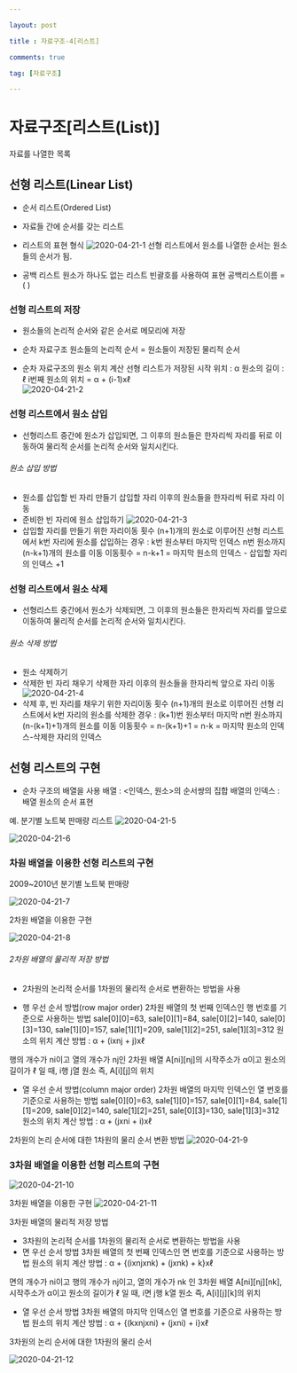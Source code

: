 ```yaml
---

layout: post

title : 자료구조-4[리스트]

comments: true

tag: [자료구조]

---
```


# 자료구조[리스트(List)]
자료를 나열한 목록

## 선형 리스트(Linear List)
* 순서 리스트(Ordered List)

* 자료들 간에 순서를 갖는 리스트

* 리스트의 표현 형식
![2020-04-21-1](https://user-images.githubusercontent.com/62532608/79853901-99e65980-8403-11ea-9ae6-43be6282d24c.png)
선형 리스트에서 원소를 나열한 순서는 원소들의 순서가 됨.
* 공백 리스트
원소가 하나도 없는 리스트
빈괄호를 사용하여 표현
공백리스트이름 = ( )

### 선형 리스트의 저장
* 원소들의 논리적 순서와 같은 순서로 메모리에 저장
* 순차 자료구조
원소들의 논리적 순서 = 원소들이 저장된 물리적 순서

* 순차 자료구조의 원소 위치 계산
선형 리스트가 저장된 시작 위치 : α
원소의 길이 :  ℓ
i번째 원소의 위치 =  α + (i-1)ⅹℓ  
![2020-04-21-2](https://user-images.githubusercontent.com/62532608/79854556-93a4ad00-8404-11ea-98fd-3ed8c41521b1.png)

### 선형 리스트에서 원소 삽입
* 선형리스트 중간에 원소가 삽입되면, 그 이후의 원소들은 한자리씩 자리를 뒤로 이동하여 물리적 순서를 논리적 순서와 일치시킨다.

###### 원소 삽입 방법
*  원소를 삽입할 빈 자리 만들기
삽입할 자리 이후의 원소들을 한자리씩 뒤로 자리 이동
* 준비한 빈 자리에 원소 삽입하기
![2020-04-21-3](https://user-images.githubusercontent.com/62532608/79854789-eed69f80-8404-11ea-83c2-0ed21bbc14e5.png)
* 삽입할 자리를 만들기 위한 자리이동 횟수
(n+1)개의 원소로 이루어진 선형 리스트에서 k번 자리에 원소를 삽입하는 경우 : k번 원소부터 마지막 인덱스 n번 원소까지 (n-k+1)개의 원소를 이동
이동횟수 = n-k+1 = 마지막 원소의 인덱스 - 삽입할 자리의 인덱스 +1

### 선형 리스트에서 원소 삭제
* 선형리스트 중간에서 원소가 삭제되면, 그 이후의 원소들은 한자리씩 자리를 앞으로 이동하여 물리적 순서를 논리적 순서와 일치시킨다.

###### 원소 삭제 방법
*  원소 삭제하기
*  삭제한 빈 자리 채우기
삭제한 자리 이후의 원소들을 한자리씩 앞으로 자리 이동
![2020-04-21-4](https://user-images.githubusercontent.com/62532608/79855032-5ab90800-8405-11ea-8c0e-559983e383a0.png)
* 삭제 후, 빈 자리를 채우기 위한 자리이동 횟수
(n+1)개의 원소로 이루어진 선형 리스트에서 k번 자리의 원소를 삭제한 경우 : (k+1)번 원소부터 마지막 n번 원소까지 (n-(k+1)+1)개의 원소를 이동
이동횟수 = n-(k+1)+1 = n-k = 마지막 원소의 인덱스-삭제한 자리의 인덱스

## 선형 리스트의 구현
* 순차 구조의 배열을 사용
배열  : <인덱스, 원소>의 순서쌍의 집합
배열의 인덱스 : 배열 원소의 순서 표현

예. 분기별 노트북 판매량 리스트
![2020-04-21-5](https://user-images.githubusercontent.com/62532608/79855980-b0da7b00-8406-11ea-970f-ca255dbd3f9f.png)

![2020-04-21-6](https://user-images.githubusercontent.com/62532608/79856137-e3847380-8406-11ea-847b-f12fd06ff208.png)

### 차원 배열을 이용한 선형 리스트의 구현

 2009~2010년 분기별 노트북 판매량

![2020-04-21-7](https://user-images.githubusercontent.com/62532608/79856242-0f9ff480-8407-11ea-8efd-583695721d58.png)

 2차원 배열을 이용한 구현

![2020-04-21-8](https://user-images.githubusercontent.com/62532608/79856371-3b22df00-8407-11ea-8741-f96f62b1e37e.png)

###### 2차원 배열의 물리적 저장 방법

* 2차원의 논리적 순서를 1차원의 물리적 순서로 변환하는 방법을 사용

* 행 우선 순서 방법(row major order)
2차원 배열의 첫 번째 인덱스인 행 번호를 기준으로 사용하는 방법
sale[0][0]=63, sale[0][1]=84, sale[0][2]=140, sale[0][3]=130, sale[1][0]=157, sale[1][1]=209, sale[1][2]=251, sale[1][3]=312
원소의 위치 계산 방법 : α + (iⅹnj + j)ⅹℓ

행의 개수가 ni이고 열의 개수가 nj인 2차원 배열 A[ni][nj]의 시작주소가 α이고
원소의 길이가 ℓ 일 때, i행 j열 원소 즉, A[i][j]의 위치

* 열 우선 순서 방법(column major order)
2차원 배열의 마지막 인덱스인 열 번호를 기준으로 사용하는 방법
sale[0][0]=63, sale[1][0]=157, sale[0][1]=84, sale[1][1]=209, sale[0][2]=140, sale[1][2]=251, sale[0][3]=130, sale[1][3]=312
원소의 위치 계산 방법 : α + (jⅹni + i)ⅹℓ

2차원의 논리 순서에 대한 1차원의 물리 순서 변환 방법
![2020-04-21-9](https://user-images.githubusercontent.com/62532608/79857156-4e827a00-8408-11ea-9ecb-38ab1c53b598.png)

### 3차원 배열을 이용한 선형 리스트의 구현
![2020-04-21-10](https://user-images.githubusercontent.com/62532608/79857311-8d183480-8408-11ea-9e38-fcfb3af6f244.png)

3차원 배열을 이용한 구현
![2020-04-21-11](https://user-images.githubusercontent.com/62532608/79857437-c2248700-8408-11ea-9900-ac3fc73454f8.png)

3차원 배열의 물리적 저장 방법
* 3차원의 논리적 순서를 1차원의 물리적 순서로 변환하는 방법을 사용
* 면 우선 순서 방법
3차원 배열의 첫 번째 인덱스인 면 번호를 기준으로 사용하는 방법
원소의 위치 계산 방법 : α + {(iⅹnjⅹnk) + (jⅹnk) + k}ⅹℓ

면의 개수가 ni이고 행의 개수가 nj이고, 열의 개수가 nk 인 3차원 배열 A[ni][nj][nk],
시작주소가 α이고 원소의 길이가 ℓ 일 때, i면 j행 k열 원소 즉, A[i][j][k]의 위치

* 열 우선 순서 방법
3차원 배열의 마지막 인덱스인 열 번호를 기준으로 사용하는 방법
원소의 위치 계산 방법 : α + {(kⅹnjⅹni) + (jⅹni) + i}ⅹℓ

3차원의 논리 순서에 대한 1차원의 물리 순서

![2020-04-21-12](https://user-images.githubusercontent.com/62532608/79857642-0e6fc700-8409-11ea-953f-88b6e126302b.png)
